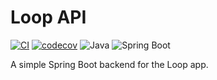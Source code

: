 # Loop API

[![CI](https://github.com/evelyn-2022/loop-api/actions/workflows/ci.yml/badge.svg)](https://github.com/evelyn-2022/loop-api/actions/workflows/ci.yml)
[![codecov](https://codecov.io/github/evelyn-2022/loop-api/graph/badge.svg?token=8665KW1BX9)](https://codecov.io/github/evelyn-2022/loop-api)
![Java](https://img.shields.io/badge/java-21-blue)
![Spring Boot](https://img.shields.io/badge/Spring_Boot-3.4.1-brightgreen)


A simple Spring Boot backend for the Loop app.